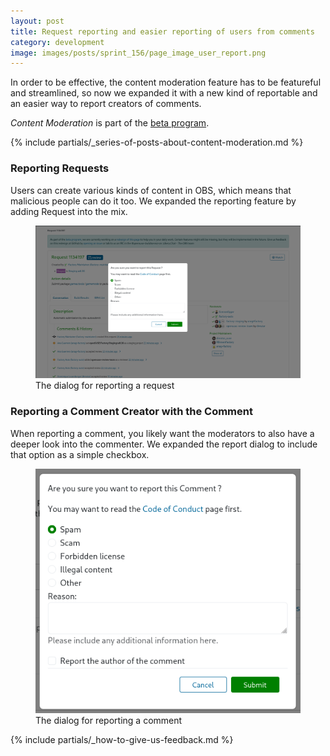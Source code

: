 ```yaml
---
layout: post
title: Request reporting and easier reporting of users from comments
category: development
image: images/posts/sprint_156/page_image_user_report.png
---
```


In order to be effective, the content moderation feature has to be featureful and streamlined, so now we expanded it with a new kind of reportable and an easier way to report creators of comments.

*Content Moderation* is part of the [beta program](/2018/10/04/the-beta-program/).

{% include partials/_series-of-posts-about-content-moderation.md %}

### Reporting Requests

Users can create various kinds of content in OBS, which means that malicious people can do it too. We expanded the reporting feature by adding Request into the mix.

<figure>
  <img src="/images/posts/sprint_156/request_report.png" alt="Screenshot of the dialog for reporting a request" />
  <figcaption>The dialog for reporting a request</figcaption>
</figure>

### Reporting a Comment Creator with the Comment

When reporting a comment, you likely want the moderators to also have a deeper look into the commenter. We expanded the report dialog to include that option as a simple checkbox.

<figure>
  <img src="/images/posts/sprint_156/comment_report.png" alt="Screenshot of the dialog for reporting a comment" />
  <figcaption>The dialog for reporting a comment</figcaption>
</figure>


{% include partials/_how-to-give-us-feedback.md %}
